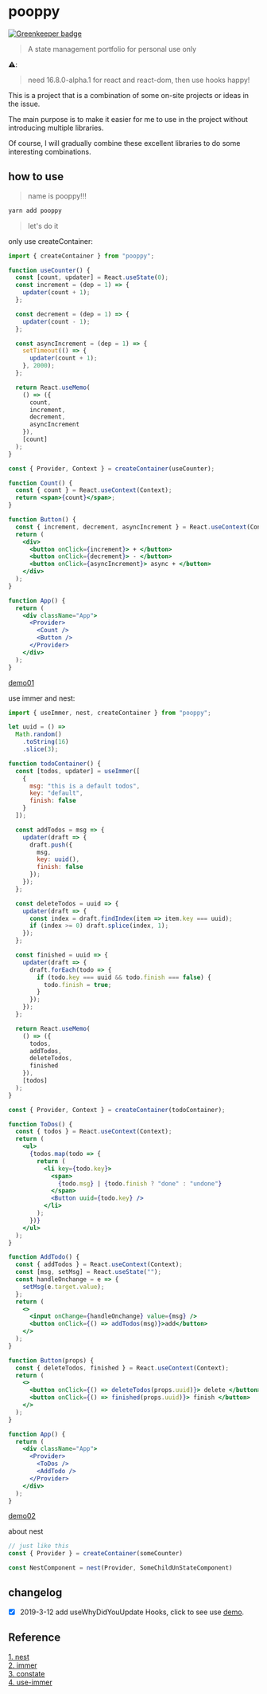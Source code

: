 # pooppy

[![Greenkeeper badge](https://badges.greenkeeper.io/cbbfcd/pooppy.svg)](https://greenkeeper.io/)

> A state management portfolio for personal use only

⚠️:

> need 16.8.0-alpha.1 for react and react-dom, then use hooks happy!

This is a project that is a combination of some on-site projects or ideas in the issue. 

The main purpose is to make it easier for me to use in the project without introducing multiple libraries. 

Of course, I will gradually combine these excellent libraries to do some interesting combinations.

## how to use

> name is pooppy!!!

```js
yarn add pooppy
```

> let's do it

only use createContainer:

```jsx
import { createContainer } from "pooppy";

function useCounter() {
  const [count, updater] = React.useState(0);
  const increment = (dep = 1) => {
    updater(count + 1);
  };

  const decrement = (dep = 1) => {
    updater(count - 1);
  };

  const asyncIncrement = (dep = 1) => {
    setTimeout(() => {
      updater(count + 1);
    }, 2000);
  };

  return React.useMemo(
    () => ({
      count,
      increment,
      decrement,
      asyncIncrement
    }),
    [count]
  );
}

const { Provider, Context } = createContainer(useCounter);

function Count() {
  const { count } = React.useContext(Context);
  return <span>{count}</span>;
}

function Button() {
  const { increment, decrement, asyncIncrement } = React.useContext(Context);
  return (
    <div>
      <button onClick={increment}> + </button>
      <button onClick={decrement}> - </button>
      <button onClick={asyncIncrement}> async + </button>
    </div>
  );
}

function App() {
  return (
    <div className="App">
      <Provider>
        <Count />
        <Button />
      </Provider>
    </div>
  );
}
```

[demo01](https://codesandbox.io/s/yw98wxmozx)

use immer and nest:

```jsx
import { useImmer, nest, createContainer } from "pooppy";

let uuid = () =>
  Math.random()
    .toString(16)
    .slice(3);

function todoContainer() {
  const [todos, updater] = useImmer([
    {
      msg: "this is a default todos",
      key: "default",
      finish: false
    }
  ]);

  const addTodos = msg => {
    updater(draft => {
      draft.push({
        msg,
        key: uuid(),
        finish: false
      });
    });
  };

  const deleteTodos = uuid => {
    updater(draft => {
      const index = draft.findIndex(item => item.key === uuid);
      if (index >= 0) draft.splice(index, 1);
    });
  };

  const finished = uuid => {
    updater(draft => {
      draft.forEach(todo => {
        if (todo.key === uuid && todo.finish === false) {
          todo.finish = true;
        }
      });
    });
  };

  return React.useMemo(
    () => ({
      todos,
      addTodos,
      deleteTodos,
      finished
    }),
    [todos]
  );
}

const { Provider, Context } = createContainer(todoContainer);

function ToDos() {
  const { todos } = React.useContext(Context);
  return (
    <ul>
      {todos.map(todo => {
        return (
          <li key={todo.key}>
            <span>
              {todo.msg} | {todo.finish ? "done" : "undone"}
            </span>
            <Button uuid={todo.key} />
          </li>
        );
      })}
    </ul>
  );
}

function AddTodo() {
  const { addTodos } = React.useContext(Context);
  const [msg, setMsg] = React.useState("");
  const handleOnchange = e => {
    setMsg(e.target.value);
  };
  return (
    <>
      <input onChange={handleOnchange} value={msg} />
      <button onClick={() => addTodos(msg)}>add</button>
    </>
  );
}

function Button(props) {
  const { deleteTodos, finished } = React.useContext(Context);
  return (
    <>
      <button onClick={() => deleteTodos(props.uuid)}> delete </button>
      <button onClick={() => finished(props.uuid)}> finish </button>
    </>
  );
}

function App() {
  return (
    <div className="App">
      <Provider>
        <ToDos />
        <AddTodo />
      </Provider>
    </div>
  );
}
```

[demo02](https://codesandbox.io/s/32vz8mnkq6)

about nest

```jsx
// just like this
const { Provider } = createContainer(someCounter)

const NestComponent = nest(Provider, SomeChildUnStateComponent)
```

## changelog

- [x] 2019-3-12 add useWhyDidYouUpdate Hooks, click to see use [demo](https://codesandbox.io/s/8xk738qvx9).

## Reference

[1. nest](https://github.com/diegohaz/constate/issues/61#issuecomment-447558713)</br>
[2. immer](https://github.com/mweststrate/immer)</br>
[3. constate](https://github.com/diegohaz/constate)</br>
[4. use-immer](https://github.com/mweststrate/use-immer/blob/master/index.js)</br>
